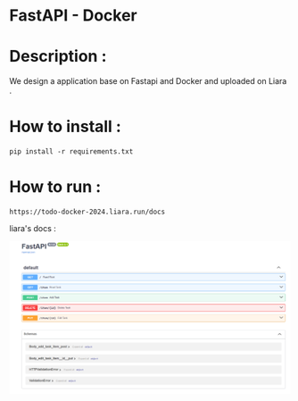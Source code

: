 # FastAPI - Docker 

# Description :
We design a application base on Fastapi and Docker and uploaded on Liara .
<br>

# How to install :
```
pip install -r requirements.txt
```

# How to run :
```
https://todo-docker-2024.liara.run/docs
```

liara's docs :

![img](image/result1.png)




